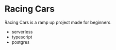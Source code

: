 # Racing Cars

Racing Cars is a ramp up project made for beginners.

  - serverless
  - typescript
  - postgres
